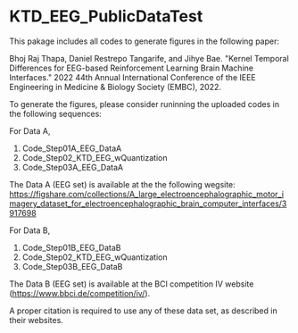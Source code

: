 # KTD_EEG_PublicDataTest
This pakage includes all codes to generate figures in the following paper:

Bhoj Raj Thapa, Daniel Restrepo Tangarife, and Jihye Bae. "Kernel Temporal Differences for EEG-based Reinforcement Learning Brain Machine Interfaces." 2022 44th Annual International Conference of the IEEE Engineering in Medicine & Biology Society (EMBC), 2022.

To generate the figures, please consider runinning the uploaded codes in the following sequences:

For Data A,
1. Code_Step01A_EEG_DataA
2. Code_Step02_KTD_EEG_wQuantization
3. Code_Step03A_EEG_DataA

The Data A (EEG set) is available at the the following wegsite: 
https://figshare.com/collections/A_large_electroencephalographic_motor_imagery_dataset_for_electroencephalographic_brain_computer_interfaces/3917698

For Data B,
1. Code_Step01B_EEG_DataB
2. Code_Step02_KTD_EEG_wQuantization
3. Code_Step03B_EEG_DataB

The Data B (EEG set) is available at the BCI competition IV website (https://www.bbci.de/competition/iv/).

A proper citation is required to use any of these data set, as described in their websites.

